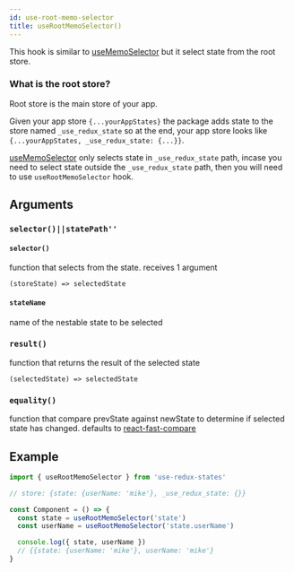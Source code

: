 ```yaml
---
id: use-root-memo-selector
title: useRootMemoSelector()
---
```


This hook is similar to [useMemoSelector](./use-memo-selector.md) but it select state from the root store.
### What is the root store?
Root store is the main store of your app.

Given your app store `{...yourAppStates}` the package adds state to the store named `_use_redux_state` so at the end,  your app store looks like `{...yourAppStates, _use_redux_state: {...}}`.

[useMemoSelector](./use-memo-selector.md) only selects state in `_use_redux_state` path, incase you need to select state outside the `_use_redux_state` path, then you will need to use `useRootMemoSelector` hook.


## Arguments

### `selector()||statePath''`

#### `selector()`

function that selects from the state.
receives 1 argument

```
(storeState) => selectedState
```

#### `stateName`

name of the nestable state to be selected

### `result()`

function that returns the result of the selected state

```
(selectedState) => selectedState
```

### `equality()`

function that compare prevState against newState to determine if selected state has changed. defaults to [react-fast-compare](https://github.com/FormidableLabs/react-fast-compare)

## Example

```jsx
import { useRootMemoSelector } from 'use-redux-states'

// store: {state: {userName: 'mike'}, _use_redux_state: {}}

const Component = () => {
  const state = useRootMemoSelector('state')
  const userName = useRootMemoSelector('state.userName')

  console.log({ state, userName })
  // {{state: {userName: 'mike'}, userName: 'mike'}
}
```

